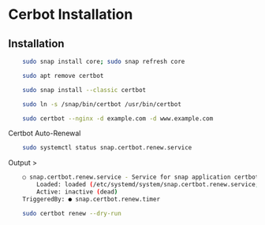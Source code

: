 
# Cerbot Installation




## Installation
```bash
    sudo snap install core; sudo snap refresh core
```
```bash
    sudo apt remove certbot
```
```bash
    sudo snap install --classic certbot
```
```bash
    sudo ln -s /snap/bin/certbot /usr/bin/certbot
```
```bash
    sudo certbot --nginx -d example.com -d www.example.com
```


Certbot Auto-Renewal

```bash
    sudo systemctl status snap.certbot.renew.service
```
Output >
```bash
    ○ snap.certbot.renew.service - Service for snap application certbot.renew
        Loaded: loaded (/etc/systemd/system/snap.certbot.renew.service; static)
        Active: inactive (dead)
    TriggeredBy: ● snap.certbot.renew.timer
```
```bash
    sudo certbot renew --dry-run
```